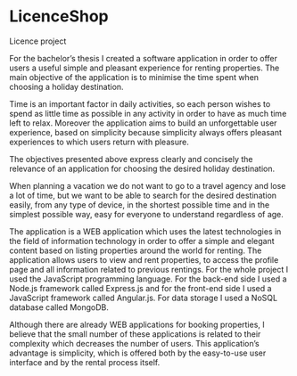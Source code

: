 # LicenceShop
Licence project

For the bachelor’s thesis I created a software application in order to offer users a useful simple and pleasant experience for renting properties.
The main objective of the application is to minimise the time spent when choosing a holiday destination.

Time is an important factor in daily activities, so each person wishes to spend as little time as possible in any activity in order to have as much time left to relax. Moreover the application aims to build an unforgettable user experience, based on simplicity because simplicity always offers pleasant experiences to which users return with pleasure.

The objectives presented above express clearly and concisely the relevance of an application for choosing the desired holiday destination.

When planning a vacation we do not want to go to a travel agency and lose a lot of time, but we want to be able to search for the desired destination easily, from any type of device, in the shortest possible time and in the simplest possible way, easy for everyone to understand regardless of age.

The application is a WEB application which uses the latest technologies in the field of information technology in order to offer a simple and elegant content based on listing properties around the world for renting. The application allows users to view and rent properties, to access the profile page and all information related to previous rentings. For the whole project I used the JavaScript programming language. For the back-end side I used a Node.js framework called Express.js and for the front-end side I used a JavaScript framework called Angular.js. For data storage I used a NoSQL database called MongoDB.

Although there are already WEB applications for booking properties, I believe that the small number of these applications is related to their complexity which decreases the number of users. This application’s advantage is simplicity, which is offered both by the easy-to-use user interface and by the rental process itself.
